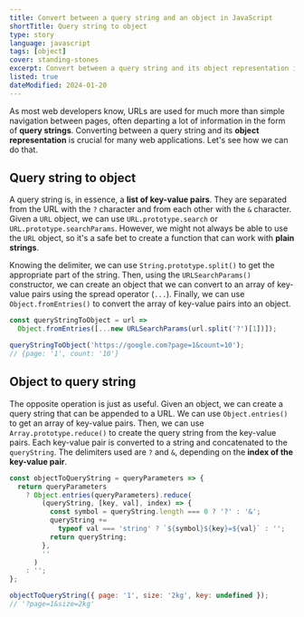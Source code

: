 ```yaml
---
title: Convert between a query string and an object in JavaScript
shortTitle: Query string to object
type: story
language: javascript
tags: [object]
cover: standing-stones
excerpt: Convert between a query string and its object representation in JavaScript.
listed: true
dateModified: 2024-01-20
---
```


As most web developers know, URLs are used for much more than simple navigation between pages, often departing a lot of information in the form of **query strings**. Converting between a query string and its **object representation** is crucial for many web applications. Let's see how we can do that.

## Query string to object

A query string is, in essence, a **list of key-value pairs**. They are separated from the URL with the `?` character and from each other with the `&` character. Given a `URL` object, we can use `URL.prototype.search` or `URL.prototype.searchParams`. However, we might not always be able to use the `URL` object, so it's a safe bet to create a function that can work with **plain strings**.

Knowing the delimiter, we can use `String.prototype.split()` to get the appropriate part of the string. Then, using the `URLSearchParams()` constructor, we can create an object that we can convert to an array of key-value pairs using the spread operator (`...`). Finally, we can use `Object.fromEntries()` to convert the array of key-value pairs into an object.

```js
const queryStringToObject = url =>
  Object.fromEntries([...new URLSearchParams(url.split('?')[1])]);

queryStringToObject('https://google.com?page=1&count=10');
// {page: '1', count: '10'}
```

## Object to query string

The opposite operation is just as useful. Given an object, we can create a query string that can be appended to a URL. We can use `Object.entries()` to get an array of key-value pairs. Then, we can use `Array.prototype.reduce()` to create the query string from the key-value pairs. Each key-value pair is converted to a string and concatenated to the `queryString`. The delimiters used are `?` and `&`, depending on the **index of the key-value pair**.

```js
const objectToQueryString = queryParameters => {
  return queryParameters
    ? Object.entries(queryParameters).reduce(
        (queryString, [key, val], index) => {
          const symbol = queryString.length === 0 ? '?' : '&';
          queryString +=
            typeof val === 'string' ? `${symbol}${key}=${val}` : '';
          return queryString;
        },
        ''
      )
    : '';
};

objectToQueryString({ page: '1', size: '2kg', key: undefined });
// '?page=1&size=2kg'
```
